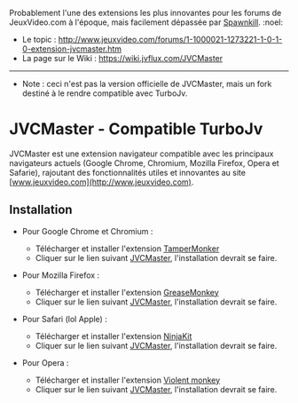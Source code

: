 Probablement l'une des extensions les plus innovantes pour les forums de JeuxVideo.com à l'époque, mais facilement dépassée par  [Spawnkill](https://github.com/dorian-marchal/spawnkill). :noel:

- Le topic : http://www.jeuxvideo.com/forums/1-1000021-1273221-1-0-1-0-extension-jvcmaster.htm
- La page sur le Wiki : https://wiki.jvflux.com/JVCMaster

---

* Note : ceci n'est pas la version officielle de JVCMaster, mais un fork destiné à le rendre compatible avec TurboJv.
    
JVCMaster - Compatible TurboJv
=========

JVCMaster est une extension navigateur compatible avec les principaux navigateurs actuels (Google Chrome, Chromium, Mozilla Firefox, Opera et Safarie), rajoutant des fonctionnalités utiles et innovantes au site [www.jeuxvideo.com](http://www.jeuxvideo.com).

Installation
------------

* Pour Google Chrome et Chromium :

    - Télécharger et installer l'extension [TamperMonker](https://chrome.google.com/webstore/detail/dhdgffkkebhmkfjojejmpbldmpobfkfo)
    - Cliquer sur le lien suivant [JVCMaster](https://github.com/Kocal/JVCMaster/raw/master/JVCMaster.user.js), l'installation devrait se faire.
    
* Pour Mozilla Firefox :

    - Télécharger et installer l'extension [GreaseMonkey](https://addons.mozilla.org/fr/firefox/addon/greasemonkey/)
    - Cliquer sur le lien suivant [JVCMaster](https://github.com/Kocal/JVCMaster/raw/master/JVCMaster.user.js), l'installation devrait se faire.
    
* Pour Safari (lol Apple) :

    - Télécharger et installer l'extension [NinjaKit](http://mac.softpedia.com/get/Internet-Utilities/NinjaKit-for-Safari.shtml)
    - Cliquer sur le lien suivant [JVCMaster](https://github.com/Kocal/JVCMaster/raw/master/JVCMaster.user.js), l'installation devrait se faire.
     
* Pour Opera :
    - Télécharger et installer l'extension [Violent monkey](https://addons.opera.com/fr/extensions/details/violent-monkey/?display=en)
    - Cliquer sur le lien suivant [JVCMaster](https://github.com/Kocal/JVCMaster/raw/master/JVCMaster.user.js), l'installation devrait se faire.
